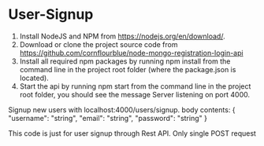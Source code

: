 # User-Signup

1. Install NodeJS and NPM from  https://nodejs.org/en/download/.
2. Download or clone the project source code from https://github.com/cornflourblue/node-mongo-registration-login-api
3. Install all required npm packages by running npm install from the command line in the project root folder (where the package.json is located).
4. Start the api by running npm start from the command line in the project root folder, you should see the message Server listening on port 4000. 

Signup new users with localhost:4000/users/signup.
body contents:
{ "username": "string",
"email": "string",
"password": "string"
}

This code is just for user signup through Rest API. Only single POST request
